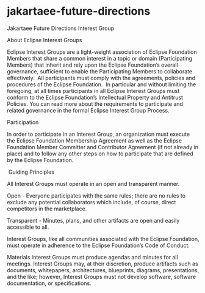 # jakartaee-future-directions
Jakartaee Future Directions Interest Group

About Eclipse Interest Groups

Eclipse Interest Groups are a light-weight association of Eclipse Foundation Members that share a common interest in a topic or domain (Participating Members) that inherit and rely upon the Eclipse Foundation’s overall governance, sufficient to enable the Participating Members to collaborate effectively.  All participants must comply with the agreements, policies and procedures of the Eclipse Foundation.  In particular and without limiting the foregoing, at all times participants in all Eclipse Interest Groups must conform to the Eclipse Foundation’s Intellectual Property and Antitrust Policies. You can read more about the requirements to participate and related governance in the formal Eclipse Interest Group Process.


Participation

In order to participate in an Interest Group, an organization must execute the Eclipse Foundation Membership Agreement as well as the Eclipse Foundation Member Committer and Contributor Agreement (if not already in place) and to follow any other steps on how to participate that are defined by the Eclipse Foundation.   


 Guiding Principles

All Interest Groups must operate in an open and transparent manner.

Open - Everyone participates with the same rules; there are no rules to exclude any potential collaborators which include, of course, direct competitors in the marketplace.

Transparent - Minutes, plans, and other artifacts are open and easily accessible to all.

Interest Groups, like all communities associated with the Eclipse Foundation, must operate in adherence to the Eclipse Foundation’s Code of Conduct.

Materials
Interest Groups must produce agendas and minutes for all meetings. Interest Groups may, at their discretion, produce artifacts such as documents, whitepapers, architectures, blueprints, diagrams, presentations, and the like; however, Interest Groups must not develop software, software documentation, or specifications.
